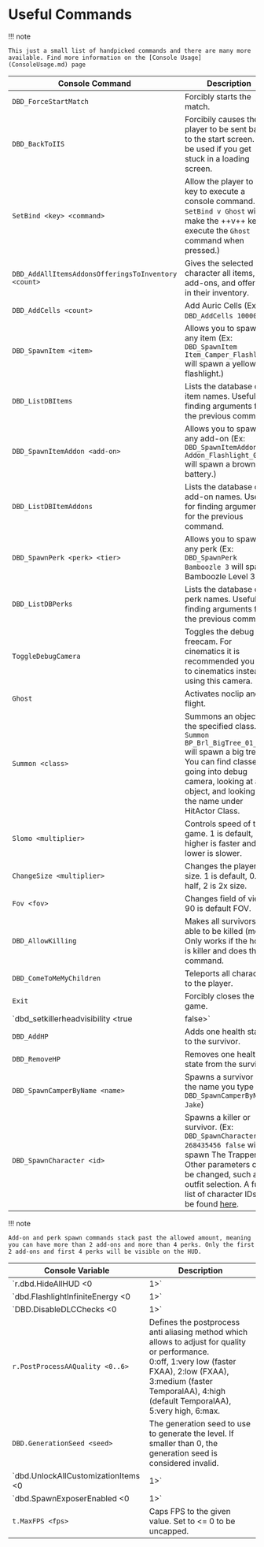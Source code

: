 # Useful Commands

!!! note

    This just a small list of handpicked commands and there are many more available. Find more information on the [Console Usage](ConsoleUsage.md) page

| Console Command | Description
| --- | ----------- |
| `DBD_ForceStartMatch` | Forcibly starts the match.
| `DBD_BackToIIS` | Forcibily causes the player to be sent back to the start screen. Can be used if you get stuck in a loading screen.
| `SetBind <key> <command>` | Allow the player to set a key to execute a console command. (Ex: `SetBind v Ghost` will make the ++v++ key execute the `Ghost` command when pressed.)
| `DBD_AddAllItemsAddonsOfferingsToInventory <count>` | Gives the selected character all items, add-ons, and offerings in their inventory.
| `DBD_AddCells <count>` | Add Auric Cells (Ex: `DBD_AddCells 100000`)
| `DBD_SpawnItem <item>` | Allows you to spawn any item (Ex: `DBD_SpawnItem Item_Camper_Flashlight` will spawn a yellow flashlight.)
| `DBD_ListDBItems` | Lists the database of item names. Useful for finding arguments for the previous command.
| `DBD_SpawnItemAddon <add-on>` | Allows you to spawn any add-on (Ex: `DBD_SpawnItemAddon Addon_Flashlight_001` will spawn a brown battery.)
| `DBD_ListDBItemAddons` | Lists the database of add-on names. Useful for finding arguments for the previous command.
| `DBD_SpawnPerk <perk> <tier>` | Allows you to spawn any perk (Ex: `DBD_SpawnPerk Bamboozle 3` will spawn Bamboozle Level 3.)
| `DBD_ListDBPerks` | Lists the database of perk names. Useful for finding arguments for the previous command.
| `ToggleDebugCamera`| Toggles the debug freecam. For cinematics it is recommended you go to cinematics instead of using this camera.
| `Ghost` | Activates noclip and flight.
| `Summon <class>` | Summons an object of the specified class. (Ex: `Summon BP_Brl_BigTree_01_C` will spawn a big tree.) You can find classes by going into debug camera, looking at an object, and looking at the name under HitActor Class.
| `Slomo <multiplier>` | Controls speed of the game. 1 is default, higher is faster and lower is slower.
| `ChangeSize <multiplier>` | Changes the players size. 1 is default, 0.5 is half, 2 is 2x size.
| `Fov <fov>` | Changes field of view. 90 is default FOV. 
| `DBD_AllowKilling` | Makes all survivors able to be killed (mori). Only works if the host is killer and does the command.
| `DBD_ComeToMeMyChildren` | Teleports all characters to the player.
| `Exit` | Forcibly closes the game.
| `dbd_setkillerheadvisibility <true|false>` | Fixes issues where the killer appears distorted in freecam. (Ex: `dbd_setkillerheadvisibility true`)
| `DBD_AddHP` | Adds one health state to the survivor.
| `DBD_RemoveHP` | Removes one health state from the survivor.
| `DBD_SpawnCamperByName <name>` | Spawns a survivor by the name you type (Ex: `DBD_SpawnCamperByName Jake`)
| `DBD_SpawnCharacter <id>` | Spawns a killer or survivor. (Ex: `DBD_SpawnCharacter 268435456 false` will spawn The Trapper. Other parameters can be changed, such as outfit selection. A full list of character IDs can be found [here](CharacterIds.md).

!!! note

    Add-on and perk spawn commands stack past the allowed amount, meaning you can have more than 2 add-ons and more than 4 perks. Only the first 2 add-ons and first 4 perks will be visible on the HUD.

| Console Variable | Description
| --- | ----------- |
| `r.dbd.HideAllHUD <0|1>` | Hides all HUD components. (Ex: `r.dbd.HideAllHUD 1` will hide the HUD, `r.dbd.HideAllHUD 0` will show the HUD.)
| `dbd.FlashlightInfiniteEnergy <0|1>` | Toggle if flashlights have infinite energy.
| `DBD.DisableDLCChecks <0|1>` | Disables the DLC checking, just like the command line version, but dynamically.
| `r.PostProcessAAQuality <0..6>` | Defines the postprocess anti aliasing method which allows to adjust for quality or performance. <br>0:off, 1:very low (faster FXAA), 2:low (FXAA), 3:medium (faster TemporalAA), 4:high (default TemporalAA), 5:very high, 6:max.
| `DBD.GenerationSeed <seed>` | The generation seed to use to generate the level. If smaller than 0, the generation seed is considered invalid.
| `dbd.UnlockAllCustomizationItems <0|1>` | Unlock all customization items.
| `dbd.SpawnExposerEnabled <0|1>` | Toggles the spawning of crows.
| `t.MaxFPS <fps>` | Caps FPS to the given value.  Set to <= 0 to be uncapped.